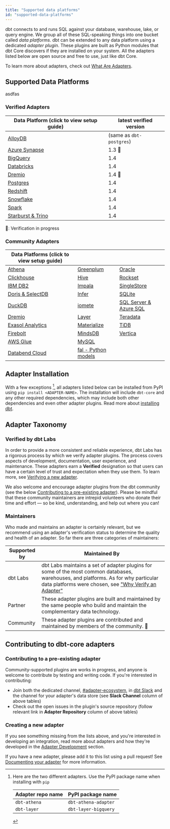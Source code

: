```yaml
---
title: "Supported data platforms"
id: "supported-data-platforms"
---
```


dbt connects to and runs SQL against your database, warehouse, lake, or query engine. We group all of these SQL-speaking things into one bucket called _data platforms_. dbt can be extended to any data platform using a dedicated _adapter plugin_. These plugins are built as Python modules that dbt Core discovers if they are installed on your system. All the adapters listed below are open source and free to use, just like dbt Core.

To learn more about adapters, check out [What Are Adapters](/guides/dbt-ecosystem/adapter-development/1-what-are-adapters).

## Supported Data Platforms
asdfas
### Verified Adapters

| Data Platform (click to view setup guide) | latest verified version  |
| ----------------------------------------- | ------------------------ |
| [AlloyDB](alloydb-setup)                  | (same as `dbt-postgres`) |
| [Azure Synapse](azuresynapse-setup)       | 1.3 :construction:       |
| [BigQuery](bigquery-setup)                | 1.4                      |
| [Databricks](databricks-setup)            | 1.4                      |
| [Dremio](dremio-setup)                    | 1.4 :construction:       |
| [Postgres](postgres-setup)                | 1.4                      |
| [Redshift](redshift-setup)                | 1.4                      |
| [Snowflake](snowflake-setup)              | 1.4                      |
| [Spark](spark-setup)                      | 1.4                      |
| [Starburst & Trino](trino-setup)          | 1.4                      |

:construction:: Verification in progress

### Community Adapters

| Data Platforms (click to view setup guide) |                                  |                                       |
| ------------------------------------------ | -------------------------------- | ------------------------------------- |
| [Athena](athena-setup)                     | [Greenplum](greenplum-setup)     | [Oracle](oracle-setup)                |
| [Clickhouse](clickhouse-setup)             | [Hive](hive-setup)               | [Rockset](rockset-setup)              |
| [IBM DB2](ibmdb2-setup)                    | [Impala](impala-setup)           | [SingleStore](singlestore-setup)      |
| [Doris & SelectDB](doris-setup)            | [Infer](infer-setup)             | [SQLite](sqlite-setup)                |
| [DuckDB](duckdb-setup)                     | [iomete](iomete-setup)           | [SQL Server & Azure SQL](mssql-setup) |
| [Dremio](dremio-setup)                     | [Layer](layer-setup)             | [Teradata](teradata-setup)            |
| [Exasol Analytics](exasol-setup)           | [Materialize](materialize-setup) | [TiDB](tidb-setup)                    |
| [Firebolt](firebolt-setup)                 | [MindsDB](mindsdb-setup)         | [Vertica](vertica-setup)              |
| [AWS Glue](glue-setup)                     | [MySQL](mysql-setup)             |                                       |
| [Databend Cloud](databend-setup)           | [fal - Python models](fal-setup) |                                       |

## Adapter Installation

With a few exceptions [^1], all adapters listed below can be installed from PyPI using `pip install <ADAPTER-NAME>`. The installation will include `dbt-core` and any other required dependencies, which may include both other dependencies and even other adapter plugins. Read more about [installing dbt](/docs/core/installation).

## Adapter Taxonomy

### Verified by dbt Labs

In order to provide a more consistent and reliable experience, dbt Labs has a rigorous process by which we verify adapter plugins. The process covers aspects of development, documentation, user experience, and maintenance. These adapters earn a **Verified** designation so that users can have a certain level of trust and expectation when they use them. To learn more, see [Verifying a new adapter](/guides/dbt-ecosystem/adapter-development/7-verifying-a-new-adapter).

We also welcome and encourage adapter plugins from the dbt community (see the below [Contributing to a pre-existing adapter](#contributing-to-a-pre-existing-adapter)). Please be mindful that these community maintainers are intrepid volunteers who donate their time and effort &mdash; so be kind, understanding, and help out where you can!

### Maintainers

Who made and maintains an adapter is certainly relevant, but we recommend using an adapter's verification status to determine the quality and health of an adapter. So far there are three categories of maintainers:

| Supported by | Maintained By                                                                                                                                                                                                                                  |
| ------------ | ---------------------------------------------------------------------------------------------------------------------------------------------------------------------------------------------------------------------------------------------- |
| dbt Labs     | dbt Labs maintains a set of adapter plugins for some of the most common databases, warehouses, and platforms. As for why particular data platforms were chosen, see ["Why Verify an Adapter"](7-verifying-a-new-adapter#why-verify-an-adapter) |
| Partner      | These adapter plugins are built and maintained by the same people who build and maintain the complementary data technology.                                                                                                                    |
| Community    | These adapter plugins are contributed and maintained by members of the community. 🌱                                                                                                                                                          |

## Contributing to dbt-core adapters

### Contributing to a pre-existing adapter

Community-supported plugins are works in progress, and anyone is welcome to contribute by testing and writing code. If you're interested in contributing:

- Join both the dedicated channel, [#adapter-ecosystem](https://getdbt.slack.com/archives/C030A0UF5LM), in [dbt Slack](https://community.getdbt.com/) and the channel for your adapter's data store (see **Slack Channel** column of above tables)
- Check out the open issues in the plugin's source repository (follow relevant link in **Adapter Repository** column of above tables)

### Creating a new adapter

If you see something missing from the lists above, and you're interested in developing an integration, read more about adapters and how they're developed in the  [Adapter Development](/guides/dbt-ecosystem/adapter-development/1-what-are-adapters) section.

If you have a new adapter, please add it to this list using a pull request! See [Documenting your adapter](5-documenting-a-new-adapter) for more information.

[^1]: Here are the two different adapters. Use the PyPI package name when installing with `pip`

    | Adapter repo name | PyPI package name    |
    | ----------------- | -------------------- |
    | `dbt-athena`      | `dbt-athena-adapter` |
    | `dbt-layer`       | `dbt-layer-bigquery` |
